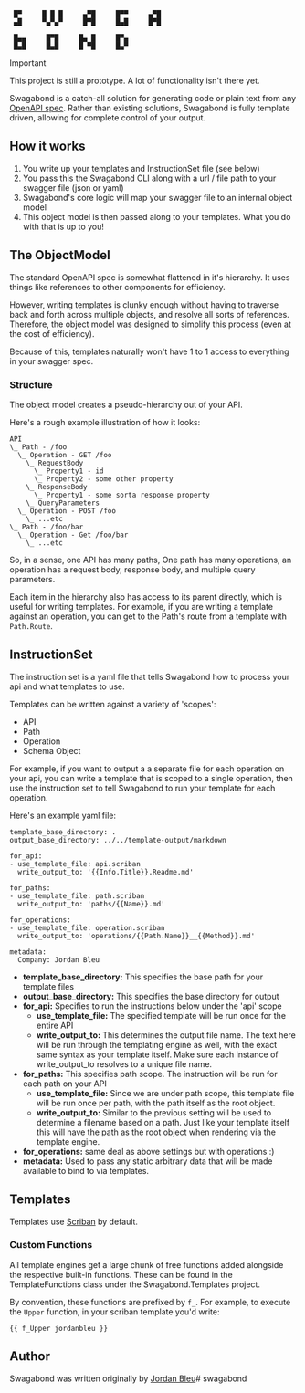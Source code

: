 
```
 █▀     █ █ █     ▄▀█     █▀▀     ▄▀█    
 ▄█     ▀▄▀▄▀     █▀█     █▄█     █▀█    

 █▄▄     █▀█     █▄ █     █▀▄
 █▄█     █▄█     █ ▀█     █▄▀
 ```


 > [!IMPORTANT]  
> This project is still a prototype.  A lot of functionality isn't there yet.

Swagabond is a catch-all solution for generating code or plain text from any [OpenAPI spec](https://swagger.io/specification/). Rather than existing solutions, Swagabond is fully template driven, allowing for complete control of your output.

## How it works 

1. You write up your templates and InstructionSet file (see below)
1. You pass this the Swagabond CLI along with a url / file path to your swagger file (json or yaml)
1. Swagabond's core logic will map your swagger file to an internal object model
1. This object model is then passed along to your templates.  What you do with that is up to you!

## The ObjectModel

The standard OpenAPI spec is somewhat flattened in it's hierarchy.  It uses things like references to other components for efficiency.  

However, writing templates is clunky enough without having to traverse back and forth across multiple objects, and resolve all sorts of references.  Therefore, the object model was designed to simplify this process (even at the cost of efficiency).

Because of this, templates naturally won't have 1 to 1 access to everything in your swagger spec.

### Structure

The object model creates a pseudo-hierarchy out of your API.  

Here's a rough example illustration of how it looks:
```
API
\_ Path - /foo
  \_ Operation - GET /foo
    \_ RequestBody
      \_ Property1 - id
      \_ Property2 - some other property
    \_ ResponseBody
      \_ Property1 - some sorta response property
    \_ QueryParameters 
  \_ Operation - POST /foo
    \_ ...etc
\_ Path - /foo/bar
  \_ Operation - Get /foo/bar
    \_ ...etc
```

So, in a sense, one API has many paths, One path has many operations, an operation has a request body, response body, and multiple query parameters.

Each item in the hierarchy also has access to its parent directly, which is useful for writing templates.  For example, if you are writing a template against an operation, you can get to the Path's route from a template with `Path.Route`.


## InstructionSet

The instruction set is a yaml file that tells Swagabond how to process your api and what templates to use. 

Templates can be written against a variety of 'scopes':
* API
* Path
* Operation
* Schema Object

For example, if you want to output a a separate file for each operation on your api, you can write a template that is scoped to a single operation, then use the instruction set to tell Swagabond to run your template for each operation.

Here's an example yaml file:
```
template_base_directory: .
output_base_directory: ../../template-output/markdown

for_api:
- use_template_file: api.scriban
  write_output_to: '{{Info.Title}}.Readme.md'

for_paths:
- use_template_file: path.scriban
  write_output_to: 'paths/{{Name}}.md'

for_operations:
- use_template_file: operation.scriban
  write_output_to: 'operations/{{Path.Name}}__{{Method}}.md'

metadata:
  Company: Jordan Bleu
```

* **template_base_directory:** This specifies the base path for your template files
* **output_base_directory:** This specifies the base directory for output
* **for_api:** Specifies to run the instructions below under the 'api' scope
   * **use_template_file:** The specified template will be run once for the entire API 
   * **write_output_to:** This determines the output file name.  The text here will be run through the templating engine as well, with the exact same syntax as your template itself.  Make sure each instance of write_output_to resolves to a unique file name.
* **for_paths:** This specifies path scope.  The instruction will be run for each path on your API
   * **use_template_file:** Since we are under path scope, this template file will be run once per path, with the path itself as the root object.
   * **write_output_to:** Similar to the previous setting will be used to determine a filename based on a path.  Just like your template itself this will have the path as the root object when rendering via the template engine.
* **for_operations:** same deal as above settings but with operations :) 
* **metadata:** Used to pass any static arbitrary data that will be made available to bind to via templates.

## Templates

Templates use [Scriban](https://github.com/scriban/scriban/tree/master) by default.

### Custom Functions

All template engines get a large chunk of free functions added alongside the respective built-in functions.  These can be found in the TemplateFunctions class under the Swagabond.Templates project.

By convention, these functions are prefixed by `f_`.  For example, to execute the `Upper` function, in your scriban template you'd write:
```
{{ f_Upper jordanbleu }}
```

## Author

Swagabond was written originally by [Jordan Bleu](https://linktr.ee/jordanbleu)# swagabond
